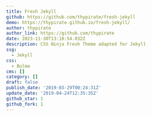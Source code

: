 ```yaml
---
title: Fresh Jekyll
github: https://github.com/thypirate/fresh-jekyll
demo: https://thypirate.github.io/fresh-jekyll/
author: thypirate
author_link: https://github.com/thypirate
date: 2023-11-30T13:18:54.032Z
description: CSS Ninja Fresh Theme adapted for Jekyll
ssg:
  - Jekyll
css:
  - Bulma
cms: []
category: []
draft: false
publish_date: '2019-03-29T00:24:31Z'
update_date: '2019-04-24T12:35:35Z'
github_star: 1
github_fork: 1
---
```

